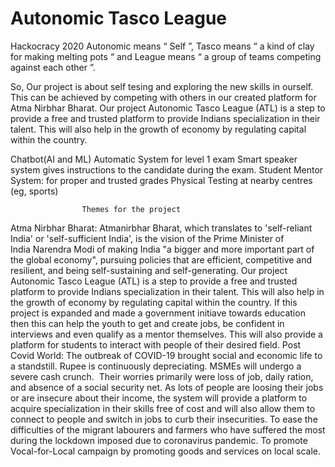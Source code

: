 # Autonomic Tasco League
 Hackocracy 2020
Autonomic means “ Self ”, Tasco means  “ a kind of clay for making melting pots “ and League means “ a group of teams competing against each other ”.

So, Our project is about self tesing and exploring the new skills in ourself. This can be achieved by competing with others in our created platform for Atma Nirbhar Bharat.
Our project Autonomic Tasco League (ATL) is a step to provide a free and trusted platform to provide Indians specialization in their talent. This will also help in the growth of economy by regulating capital within the country.

Chatbot(AI and ML)
Automatic System for level 1 exam 
Smart speaker system gives instructions to the candidate during the exam.
Student Mentor System: for proper and trusted grades 
Physical Testing at nearby centres (eg, sports)

                    Themes for the project
Atma Nirbhar Bharat:
Atmanirbhar Bharat, which translates to 'self-reliant India' or 'self-sufficient India', is the vision of the Prime Minister of India Narendra Modi of making India "a bigger and more important part of the global economy", pursuing policies that are efficient, competitive and resilient, and being self-sustaining and self-generating.
Our project Autonomic Tasco League (ATL) is a step to provide a free and trusted platform to provide Indians specialization in their talent. This will also help in the growth of economy by regulating capital within the country. If this project is expanded and made a government initiave towards education then this can help the youth to get and create jobs, be confident in interviews and even qualify as a mentor themselves.
This will also provide a platform for students to interact with people of their desired field.
Post Covid World:
The outbreak of COVID-19 brought social and economic life to a standstill. Rupee is continuously depreciating. MSMEs will undergo a severe cash crunch.  Their worries primarily were loss of job, daily ration, and absence of a social security net. 
As lots of people are loosing their jobs or are insecure about their income, the system will provide a platform to acquire specialization in their skills free of cost and will also allow them to connect to people and switch in jobs to curb their insecurities.
To ease the difficulties of the migrant labourers and farmers who have suffered the most during the lockdown imposed due to coronavirus pandemic.
To promote Vocal-for-Local campaign by promoting goods and services on local scale.
